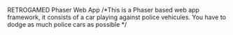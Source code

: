 RETROGAMED Phaser Web App
 /*This is a Phaser based web app framework, it consists of a car playing against police vehicules. You have to dodge as much police cars as possible
 */
